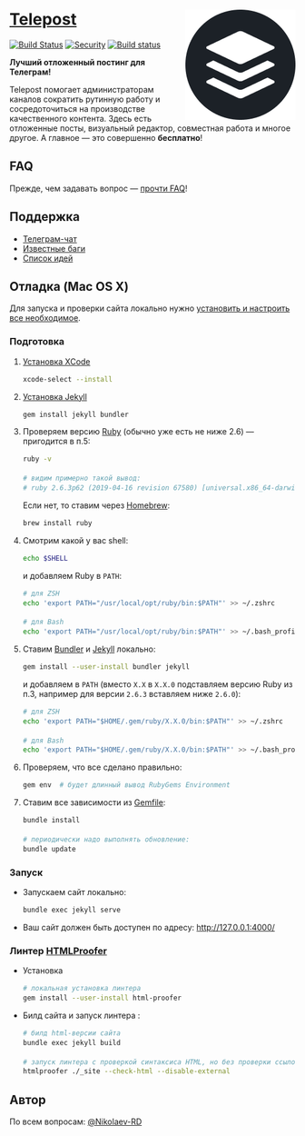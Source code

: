 # [Telepost](https://telepost.me/) <img src="images/telepost_icon-194x194.png" alt="Telepost logo" align="right" />
[![Build Status](https://travis-ci.com/Telepost-me/telepost-me.github.io.svg?branch=master)](https://travis-ci.com/Telepost-me/telepost-me.github.io)
[![Security](https://hakiri.io/github/Telepost-me/telepost-me.github.io/master.svg)](https://hakiri.io/github/Telepost-me/telepost-me.github.io/master)
[![Build status](https://ci.appveyor.com/api/projects/status/fae40em4uff3avkp/branch/master?svg=true)](https://ci.appveyor.com/project/nikolaev-rd/telepost-me-github-io/branch/master)


**Лучший отложенный постинг для Телеграм!**

Telepost помогает администраторам каналов сократить рутинную работу и сосредоточиться на производстве качественного контента. Здесь есть отложенные посты, визуальный редактор, совместная работа и многое другое. А главное — это совершенно **бесплатно**!

## FAQ
Прежде, чем задавать вопрос — [прочти FAQ](https://telepost-me.github.io/faq)!

## Поддержка
* [Телеграм-чат](https://t.me/joinchat/KL_EBhbpHVuFmf_LDAHmTQ)
* [Известные баги](https://github.com/Telepost-me/support/issues?q=is%3Aissue+is%3Aopen+label%3Abug)
* [Список идей](https://github.com/Telepost-me/support/issues?q=is%3Aissue+is%3Aopen+label%3Aidea)

## Отладка (Mac OS X)

Для запуска и проверки сайта локально нужно [установить и настроить все необходимое](https://docs.github.com/en/github/working-with-github-pages/testing-your-github-pages-site-locally-with-jekyll).

### Подготовка

1. [Установка XCode](https://developer.apple.com/xcode/)
   ```bash
   xcode-select --install
   ```

2. [Установка Jekyll](https://jekyllrb.com/docs/installation/macos/)
   ```bash
   gem install jekyll bundler
   ```

3. Проверяем версию [Ruby](https://www.ruby-lang.org/) (обычно уже есть не ниже 2.6) — пригодится в п.5:
   ```bash
   ruby -v

   # видим примерно такой вывод:
   # ruby 2.6.3p62 (2019-04-16 revision 67580) [universal.x86_64-darwin19]
   ```
   Если нет, то ставим через [Homebrew](https://brew.sh):
   ```bash
   brew install ruby
   ```

4. Смотрим какой у вас shell:
   ```bash
   echo $SHELL
   ```
   и добавляем Ruby в `PATH`:
   ```bash
   # для ZSH
   echo 'export PATH="/usr/local/opt/ruby/bin:$PATH"' >> ~/.zshrc

   # для Bash
   echo 'export PATH="/usr/local/opt/ruby/bin:$PATH"' >> ~/.bash_profile
   ```

5. Ставим [Bundler](https://bundler.io) и [Jekyll](https://jekyllrb.com) локально:
   ```bash
   gem install --user-install bundler jekyll
   ```
   и добавляем в `PATH` (вместо `X.X` в `X.X.0` подставляем версию Ruby из п.3, например для версии `2.6.3` вставляем ниже `2.6.0`):
   ```bash
   # для ZSH
   echo 'export PATH="$HOME/.gem/ruby/X.X.0/bin:$PATH"' >> ~/.zshrc

   # для Bash
   echo 'export PATH="$HOME/.gem/ruby/X.X.0/bin:$PATH"' >> ~/.bash_profile
   ```

6. Проверяем, что все сделано правильно:
   ```bash
   gem env  # будет длинный вывод RubyGems Environment
   ```

7. Ставим все зависимости из [Gemfile](Gemfile):
   ```bash
   bundle install
   
   # периодически надо выполнять обновление:
   bundle update
   ```

### Запуск

* Запускаем сайт локально:
  ```bash
  bundle exec jekyll serve
  ```

* Ваш сайт должен быть доступен по адресу: http://127.0.0.1:4000/

### Линтер [HTMLProofer](https://github.com/gjtorikian/html-proofer)

* Установка 
  ```bash
  # локальная установка линтера
  gem install --user-install html-proofer
  ```

* Билд сайта и запуск линтера :
  ```bash
  # билд html-версии сайта
  bundle exec jekyll build
  
  # запуск линтера с проверкой синтаксиса HTML, но без проверки ссылок на внешние ресурсы
  htmlproofer ./_site --check-html --disable-external
  ```

## Автор
По всем вопросам: [@Nikolaev-RD](https://github.com/nikolaev-rd)
